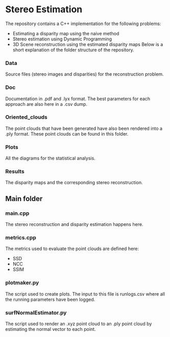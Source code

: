 # Stereo Estimation
The repository contains a C++ implementation for the following problems: 
- Estimating a disparity map using the naive method
- Stereo estimation using Dynamic Programming
- 3D Scene reconstruction using the estimated disparity maps
Below is a short explanation of the folder structure of the repository.
### Data
Source files (stereo images and disparities) for the reconstruction problem.
### Doc 
Documentation in .pdf and .lyx format. The best parameters for each approach are also here in a .csv dump.
### Oriented_clouds
The point clouds that have been generated have also been rendered into a .ply format. These point clouds can be found in this folder.
### Plots
All the diagrams for the statistical analysis.
### Results
The disparity maps and the corresponding stereo reconstruction.
## Main folder
### main.cpp
The stereo reconstruction and disparity estimation happens here.
### metrics.cpp
The metrics used to evaluate the point clouds are defined here:
- SSD
- NCC 
- SSIM
### plotmaker.py
The script used to create plots. The input to this file is runlogs.csv where all the running parameters have been logged.
### surfNormalEstimator.py
The script used to render an .xyz point cloud to an .ply point cloud by estimating the normal vector to each point. 
